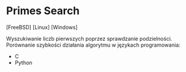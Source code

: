 # Primes Search
[FreeBSD] [Linux] [Windows]

Wyszukiwanie liczb pierwszych poprzez sprawdzanie podzielności.
Porównanie szybkości działania algorytmu w językach programowania:
- C
- Python
